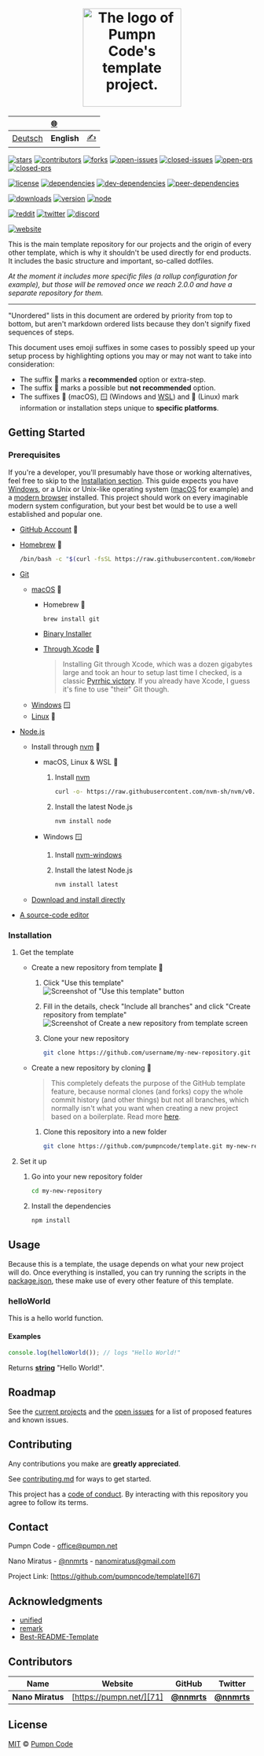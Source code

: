 <h1 align="center">
	<a href="https://github.com/pumpncode/template">
		<img alt="The logo of Pumpn Code&#x27;s template project." decoding="async" height="200" loading="lazy" src="media/images/logocolored.svg">
	</a>
</h1>

<table>
	<thead>
		<tr>
			<th colspan="5">
				<a href="">🌐</a>
			</th>
		</tr>
	</thead>
	<tbody>
		<tr>
			<td data-code="de">
				<a href="docs/de/readme.md">Deutsch</a>
			</td>
			<td data-code="en">
				<strong>English</strong>
			</td>
			<td rowspan="0">
				<a href="">✍️</a>
			</td>
		</tr>
	</tbody>
</table>

[![stars][2]][1]
[![contributors][4]][3]
[![forks][6]][5]
[![open-issues][8]][7]
[![closed-issues][10]][9]
[![open-prs][12]][11]
[![closed-prs][14]][13]

[![license][16]][15]
[![dependencies][18]][17]
[![dev-dependencies][20]][19]
[![peer-dependencies][22]][21]

[![downloads][24]][23]
[![version][25]][23]
[![node][27]][26]

[![reddit][29]][28]
[![twitter][31]][30]
[![discord][33]][32]

[![website][35]][34]

This is the main template repository for our projects and the origin of every other template, which is why it shouldn't be used directly for end products. It includes the basic structure and important, so-called dotfiles.

*At the moment it includes more specific files (a rollup configuration for example), but those will be removed once we reach 2.0.0 and have a separate repository for them.*

---

"Unordered" lists in this document are ordered by priority from top to bottom, but aren't markdown ordered lists because they don't signify fixed sequences of steps.

This document uses emoji suffixes in some cases to possibly speed up your setup process by highlighting options you may or may not want to take into consideration:

- The suffix 💎 marks a **recommended** option or extra-step.
- The suffix 🤡 marks a possible but **not recommended** option.
- The suffixes 🍎 (macOS), 🪟 (Windows and [WSL][36]) and 🐧 (Linux) mark information or installation steps unique to **specific platforms**.

## Getting Started

### Prerequisites

If you're a developer, you'll presumably have those or working alternatives, feel free to skip to the [Installation section][37]. This guide expects you have [Windows][38], or a Unix or Unix-like operating system ([macOS][39] for example) and a [modern browser][40] installed. This project should work on every imaginable modern system configuration, but your best bet would be to use a well established and popular one.

- [GitHub Account][41] 💎
- [Homebrew][42] 🍎

	```sh
	/bin/bash -c "$(curl -fsSL https://raw.githubusercontent.com/Homebrew/install/HEAD/install.sh)"
	```

- [Git][43]
	- [macOS][44] 🍎
		- Homebrew 💎

			```sh
			brew install git
			```

		- [Binary Installer][45]
		- [Through Xcode][46] 🤡
			> Installing Git through Xcode, which was a dozen gigabytes large and took an hour to setup last time I checked, is a classic [Pyrrhic victory][47]. If you already have Xcode, I guess it's fine to use "their" Git though.
	- [Windows][48] 🪟
	- [Linux][49] 🐧
- [Node.js][50]
	- Install through [nvm][51] 💎
		- macOS, Linux & WSL 💎
			1. Install [nvm][51]

				```sh
				curl -o- https://raw.githubusercontent.com/nvm-sh/nvm/v0.37.2/install.sh | bash
				```

			2. Install the latest Node.js

				```sh
				nvm install node
				```

		- Windows 🪟
			1. Install [nvm-windows][52]
			2. Install the latest Node.js

				```sh
				nvm install latest
				```

	- [Download and install directly][53]
- [A source-code editor][54]

### Installation

1. Get the template
	- Create a new repository from template 💎
		1. Click "Use this template"
			![Screenshot of "Use this template" button][55]
		2. Fill in the details, check "Include all branches" and click "Create repository from template"
			![Screenshot of Create a new repository from template screen][56]
		3. Clone your new repository

			```sh
			git clone https://github.com/username/my-new-repository.git
			```

	- Create a new repository by cloning 🤡
		> This completely defeats the purpose of the GitHub template feature, because normal clones (and forks) copy the whole commit history (and other things) but not all branches, which normally isn't what you want when creating a new project based on a boilerplate. Read more [here][57].
		1. Clone this repository into a new folder

			```sh
			git clone https://github.com/pumpncode/template.git my-new-repository
			```

2. Set it up
	1. Go into your new repository folder

		```sh
		cd my-new-repository
		```

	2. Install the dependencies

		```sh
		npm install
		```

## Usage

Because this is a template, the usage depends on what your new project will do. Once everything is installed, you can try running the scripts in the [package.json][58], these make use of every other feature of this template.

<!-- Generated by documentation.js. Update this documentation by updating the source code. -->

### helloWorld

This is a hello world function.

#### Examples

```javascript
console.log(helloWorld()); // logs "Hello World!"
```

Returns **[string][59]** "Hello World!".

## Roadmap

See the [current projects][60] and the [open issues][61] for a list of proposed features and known issues.

## Contributing

Any contributions you make are **greatly appreciated**.

See [contributing.md][62]  for ways to get started.

This project has a [code of conduct][63]. By interacting with this repository you agree to follow its terms.

## Contact

Pumpn Code - [office@pumpn.net][64]

Nano Miratus - [@nnmrts][65] - [nanomiratus@gmail.com][66]

Project Link: [https://github.com/pumpncode/template][67]

## Acknowledgments

- [unified][68]
- [remark][69]
- [Best-README-Template][70]

## Contributors

| Name             | Website                  | GitHub            | Twitter           |
| ---------------- | ------------------------ | ----------------- | ----------------- |
| **Nano Miratus** | [https://pumpn.net/][71] | [**@nnmrts**][72] | [**@nnmrts**][73] |

## License

[MIT][74] © [Pumpn Code][75]

[1]: https://github.com/pumpncode/template/stargazers
[2]: https://badgen.net/github/stars/pumpncode/template?color=00f&labelColor=d07&icon=github
[3]: https://github.com/pumpncode/template/graphs/contributors
[4]: https://badgen.net/github/contributors/pumpncode/template?color=00f&labelColor=d07&icon=github
[5]: https://github.com/pumpncode/template/network/members
[6]: https://badgen.net/github/forks/pumpncode/template?color=00f&labelColor=d07&icon=github
[7]: https://github.com/pumpncode/template/issues?q=is%3Aopen+is%3Aissue
[8]: https://badgen.net/github/open-issues/pumpncode/template?color=00f&labelColor=d07&icon=github
[9]: https://github.com/pumpncode/template/issues?q=is%3Aclosed+is%3Aissue
[10]: https://badgen.net/github/closed-issues/pumpncode/template?color=00f&labelColor=d07&icon=github
[11]: https://github.com/pumpncode/template/pulls?q=is%3Aopen+is%3Apr
[12]: https://badgen.net/github/open-prs/pumpncode/template?color=00f&labelColor=d07&icon=github&label=open%20pull%20requests
[13]: https://github.com/pumpncode/template/pulls?q=is%3Aclosed+is%3Apr
[14]: https://badgen.net/github/closed-prs/pumpncode/template?color=00f&labelColor=d07&icon=github&label=closed%20pull%20requests
[15]: https://github.com/pumpncode/template/blob/master/license.md
[16]: https://badgen.net/github/license/pumpncode/template?color=00f&labelColor=d07&icon=github
[17]: https://david-dm.org/pumpncode/template
[18]: https://badgen.net/david/dep/pumpncode/template?color=00f&labelColor=d07&icon=npm&label=dependencies
[19]: https://david-dm.org/pumpncode/template?type=dev
[20]: https://badgen.net/david/dev/pumpncode/template?color=00f&labelColor=d07&icon=npm&label=devDependencies
[21]: https://david-dm.org/pumpncode/template?type=peer
[22]: https://badgen.net/david/peer/pumpncode/template?color=00f&labelColor=d07&icon=npm&label=peerDependencies
[23]: https://npmjs.com/package/@pumpn/template
[24]: https://badgen.net/npm/dm/@pumpn/template?color=00f&labelColor=d07&icon=npm&label=downloads
[25]: https://badgen.net/npm/v/@pumpn/template?color=00f&labelColor=d07&icon=npm&label=version
[26]: https://nodejs.org
[27]: https://badgen.net/npm/node/@pumpn/template?color=00f&labelColor=d07&icon=https%3A%2F%2Fsimpleicons.now.sh%2Fnode-dot-js%2Ffff
[28]: https://reddit.com/r/pumpnuniverse
[29]: https://badgen.net/badge/subreddit/subreddit?color=00f&labelColor=d07&icon=https%3A%2F%2Fsimpleicons.now.sh%2Freddit%2Ffff&label=
[30]: https://twitter.com/PumpnUniverse
[31]: https://badgen.net/badge/twitter/twitter?color=00f&labelColor=d07&icon=twitter&label=
[32]: https://discord.gg/WKvpetegZq
[33]: https://badgen.net/badge/discord/discord?color=00f&labelColor=d07&icon=discord&label=
[34]: https://pumpn.net/code/projects/template
[35]: https://badgen.net/badge/website/website?color=00f&labelColor=d07&icon=data%3Aimage%2Fpng%3Bbase64%2CiVBORw0KGgoAAAANSUhEUgAAABkAAAAMCAQAAAA9%2B97AAAAABGdBTUEAALGPC%2FxhBQAAACBjSFJNAAB6JgAAgIQAAPoAAACA6AAAdTAAAOpgAAA6mAAAF3CculE8AAAAAmJLR0QA%2F4ePzL8AAAAJcEhZcwAACxMAAAsTAQCanBgAAAAHdElNRQflAREIHwyVZyrWAAABCklEQVQoz3WRvUvCURSGDxQEkSEYbdFg%2F4Y2BBLU0tRYLbk4NOQa7uEQQVMEUUMELY1BkDQpSEXRBwSKQxFF0hdUBE%2FL6%2Fldk%2B5dzvue8xzOvccwv92MUWCPKg2awCVdykwyFNW1giTrfPH3JJXNA1uMhMiKSmqUaQZIynsfALDaQkoqmNZ4J45MOTIh5xgzliU%2BSCi97ciMI3Fe5RWNO4W39GD0kgsGmw8%2B51zevfGo8JsX3vlpe36InMl7Mjb4%2F8w5EONZ3qbRT01iiVEWmaXoyK6AQfbl1IkbRh%2BHAKx5z7JDD5S4dnVELFplhtNg9gFuOoasMN6%2BfcNIkw3UAld88sYFO%2BQYjjK%2F7%2FzNJHjJbowAAAAldEVYdGRhdGU6Y3JlYXRlADIwMjEtMDEtMTdUMDg6MzE6MTErMDA6MDDw92QkAAAAJXRFWHRkYXRlOm1vZGlmeQAyMDIxLTAxLTE3VDA4OjMxOjExKzAwOjAwgarcmAAAAABJRU5ErkJggg%3D%3D&label=
[36]: https://docs.microsoft.com/en-us/windows/wsl/about
[37]: #installation
[38]: https://www.microsoft.com/windows
[39]: https://www.apple.com/macos
[40]: https://browsehappy.com/
[41]: https://github.com/join
[42]: https://brew.sh/
[43]: https://git-scm.com/
[44]: https://git-scm.com/download/mac
[45]: https://sourceforge.net/projects/git-osx-installer/
[46]: https://developer.apple.com/xcode/
[47]: https://en.wikipedia.org/wiki/Pyrrhic_victory
[48]: https://git-scm.com/download/win
[49]: https://git-scm.com/download/linux
[50]: https://nodejs.org/
[51]: https://github.com/nvm-sh/nvm
[52]: https://github.com/coreybutler/nvm-windows
[53]: https://nodejs.org/en/download/current/
[54]: https://en.wikipedia.org/wiki/Source-code_editor#Notable_examples
[55]: media/images/screenshot-use-template.png
[56]: media/images/screenshot-create-from-template.png
[57]: https://docs.github.com/en/free-pro-team@latest/github/creating-cloning-and-archiving-repositories/creating-a-repository-from-a-template#about-repository-templates
[58]: package.json
[59]: https://developer.mozilla.org/docs/Web/JavaScript/Reference/Global_Objects/String
[60]: https://github.com/pumpncode/template/projects
[61]: https://github.com/pumpncode/template/issues
[62]: .github/contributing.md
[63]: .github/code-of-conduct.md
[64]: mailto:office@pumpn.net
[65]: https://twitter.com/nnmrts
[66]: mailto:nanomiratus@gmail.com
[67]: https://github.com/pumpncode/template
[68]: https://unifiedjs.com/
[69]: https://github.com/remarkjs
[70]: https://github.com/othneildrew/Best-README-Template
[71]: https://pumpn.net/
[72]: https://github.com/nnmrts
[73]: https://twitter.com/nnmrts
[74]: license.md
[75]: https://pumpn.net/

